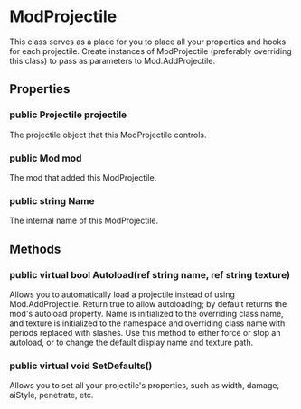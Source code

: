 # ModProjectile

This class serves as a place for you to place all your properties and hooks for each projectile. Create instances of ModProjectile (preferably overriding this class) to pass as parameters to Mod.AddProjectile.

## Properties

### public Projectile projectile

The projectile object that this ModProjectile controls.

### public Mod mod

The mod that added this ModProjectile.

### public string Name

The internal name of this ModProjectile.

## Methods

### public virtual bool Autoload(ref string name, ref string texture)

Allows you to automatically load a projectile instead of using Mod.AddProjectile. Return true to allow autoloading; by default returns the mod's autoload property. Name is initialized to the overriding class name, and texture is initialized to the namespace and overriding class name with periods replaced with slashes. Use this method to either force or stop an autoload, or to change the default display name and texture path.

### public virtual void SetDefaults()

Allows you to set all your projectile's properties, such as width, damage, aiStyle, penetrate, etc.